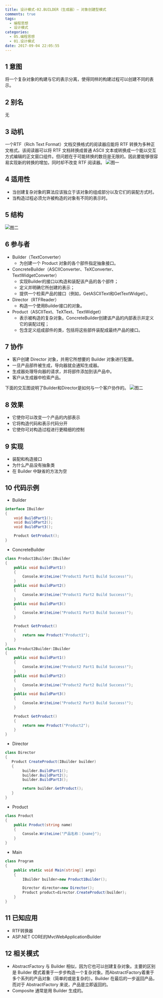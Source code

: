 ```yaml
---
title: 设计模式-02.BUILDER（生成器）— 对象创建型模式
comments: true
tags:
  - 编程思想
  - 设计模式
categories:
  - 05.编程思想
  - 01.设计模式
date: 2017-09-04 22:05:55
---
```

## 1 意图

将一个复杂对象的构建与它的表示分离，使得同样的构建过程可以创建不同的表示。

## 2 别名

无

## 3 动机

一个RTF（Rich Text Format）文档交换格式的阅读器应能将 RTF 转换为多种正文格式。该阅读器可以将 RTF 文档转换成普通 ASCII 文本或转换成一个能以交互方式编辑的正文窗口组件。但问题在于可能转换的数目是无限的。因此要能够很容易实现新的转换的增加，同时却不改变 RTF 阅读器。
![图一](/images/posts/建造者1.jpg)

<!--more-->

## 4 适用性

- 当创建复杂对象的算法应该独立于该对象的组成部分以及它们的装配方式时。
- 当构造过程必须允许被构造的对象有不同的表示时。

## 5 结构

![图二](/images/posts/建造者2.jpg)

## 6 参与者

- Builder（TextConverter）
  - 为创建一个 Product 对象的各个部件指定抽象接口。
- ConcreteBuilder（ASCIIConverter、TeXConverter、TextWidgetConverter）
  - 实现Builder的接口以构造和装配该产品的各个部件；
  - 定义并明确它所创建的表示；
  - 提供一个检索产品的接口（例如，GetASCIIText和GetTextWidget）。
- Director（RTFReader）
  - 构造一个使用Builder接口的对象。
- Product（ASCIIText、TeXText、TextWidget）
  - 表示被构造的复杂对象。ConcreteBuilder创建该产品的内部表示并定义它的装配过程；
  - 包含定义组成部件的类，包括将这些部件装配成最终产品的接口。

## 7 协作

- 客户创建 Director 对象，并用它所想要的 Builder 对象进行配置。
- 一旦产品部件被生成，导向器就会通知生成器。
- 生成器处理导向器的请求，并将部件添加到该产品中。
- 客户从生成器中检索产品。

下面的交互图说明了Builder和Director是如何与一个客户协作的。
![图二](/images/posts/建造者3.jpg)

## 8 效果

- 它使你可以改变一个产品的内部表示
- 它将构造代码和表示代码分开
- 它使你可对构造过程进行更精细的控制 

## 9 实现

- 装配和构造接口
- 为什么产品没有抽象类
- 在 Builder 中缺省的方法为空

## 10 代码示例

- Builder
```C#
interface IBuilder
{
    void BuildPart1();
    void BuildPart2();
    void BuildPart3();

    Product GetProduct();
}
```
- ConcreteBuilder
```C#
class Product1Builder:IBuilder
{
    public void BuildPart1()
    {
        Console.WriteLine("Product1 Part1 Build Success!");
    }
    public void BuildPart2()
    {
        Console.WriteLine("Product1 Part2 Build Success!");
    }
    public void BuildPart3()
    {
        Console.WriteLine("Product1 Part3 Build Success!");
    }

    Product GetProduct()
    {
        return new Product("Product1");
    }
}
class Product2Builder:IBuilder
{
    public void BuildPart1()
    {
        Console.WriteLine("Product2 Part1 Build Success!");
    }
    public void BuildPart2()
    {
        Console.WriteLine("Product2 Part2 Build Success!");
    }
    public void BuildPart3()
    {
        Console.WriteLine("Product2 Part3 Build Success!");
    }

    Product GetProduct()
    {
        return new Product("Product2");
    }
}
```
- Director
```C#
class Director
{
   Product CreateProduct(IBuilder builder)
   {
        builder.BuildPart1();
        builder.BuildPart2();
        builder.BuildPart3();

        return builder.GetProduct();
   }
}
```
- Product
```C#
class Product
{
    public Product(string name)
    {
        Console.WriteLine("产品名称：{name}");
    }
}
```
- Main
```C#
class Program
{
    public static void Main(string[] args)
    {
        IBuilder builder=new Product1Builder();

        Director director=new Director();
        Product product=director.CreateProduct(builder);
    }
}
```

## 11 已知应用

- RTF转换器
- ASP.NET CORE的MvcWebApplicationBuilder

## 12 相关模式

- AbstractFactory 与 Builder 相似，因为它也可以创建复杂对象。主要的区别是 Builder 模式着重于一步步构造一个复杂对象。而AbstractFactory着重于多个系列的产品对象（简单的或是复杂的）。Builder 在最后的一步返回产品，而对于 AbstractFactory 来说，产品是立即返回的。
- Composite 通常是用 Builder 生成的。